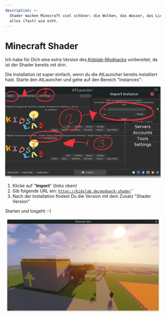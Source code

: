 ```yaml
---
description: >-
  Shader machen Minecraft viel schöner: die Wolken, das Wasser, das Licht -
  alles (fast) wie echt.
---
```


# Minecraft Shader

Ich habe für Dich eine extra Version des[ Kidslab-Modpacks](installation.md) vorbereitet, da ist der Shader bereits mit drin.

Die Installation ist super einfach, wenn du die AtLauncher bereits installiert hast. Starte den AtLauncher und gehe auf den Bereich "Instances":

![](../../.gitbook/assets/atlauncher-shader.png)

1. Klicke auf "**Import**" \(links oben\)
2. Gib folgende URL ein: [`https://kidslab.de/modpack-shader`](https://kidslab.de/modpack-shader)\`\`
3. Nach der Installation findest Du die Version mit dem Zusatz "Shader Version"

Starten und losgeht :-\)

![](../../.gitbook/assets/atlauncher-shader-demo.png)

